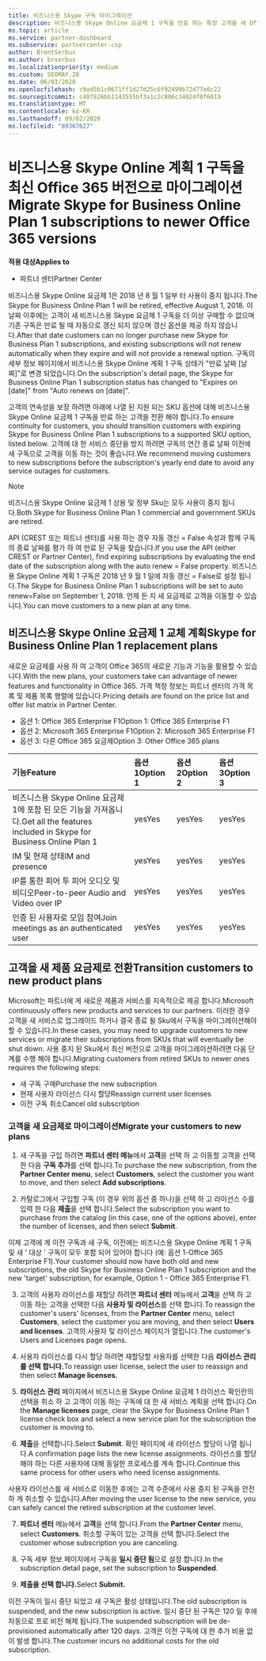 ```yaml
---
title: 비즈니스용 Skype 구독 마이그레이션
description: 비즈니스용 Skype Online 요금제 1 구독을 만료 하는 특정 고객을 새 Office 365 버전으로 마이그레이션하는 방법 및 시기에 대해 알아봅니다.
ms.topic: article
ms.service: partner-dashboard
ms.subservice: partnercenter-csp
author: BrentSerbus
ms.author: brserbus
ms.localizationpriority: medium
ms.custom: SEOMAY.20
ms.date: 06/03/2020
ms.openlocfilehash: c9ad5b1c0671ff1d27d25c6f92499b72d77e6c22
ms.sourcegitcommit: c40f826bb1143555bf3a1c2c806c34024f0f6019
ms.translationtype: MT
ms.contentlocale: ko-KR
ms.lasthandoff: 09/02/2020
ms.locfileid: "89367627"
---
```

# <a name="migrate-skype-for-business-online-plan-1-subscriptions-to-newer-office-365-versions"></a><span data-ttu-id="9cbfe-103">비즈니스용 Skype Online 계획 1 구독을 최신 Office 365 버전으로 마이그레이션</span><span class="sxs-lookup"><span data-stu-id="9cbfe-103">Migrate Skype for Business Online Plan 1 subscriptions to newer Office 365 versions</span></span>

<span data-ttu-id="9cbfe-104">**적용 대상**</span><span class="sxs-lookup"><span data-stu-id="9cbfe-104">**Applies to**</span></span>

- <span data-ttu-id="9cbfe-105">파트너 센터</span><span class="sxs-lookup"><span data-stu-id="9cbfe-105">Partner Center</span></span>

<span data-ttu-id="9cbfe-106">비즈니스용 Skype Online 요금제 1은 2018 년 8 월 1 일부 터 사용이 중지 됩니다.</span><span class="sxs-lookup"><span data-stu-id="9cbfe-106">The Skype for Business Online Plan 1 will be retired, effective August 1, 2018.</span></span> <span data-ttu-id="9cbfe-107">이 날짜 이후에는 고객이 새 비즈니스용 Skype 요금제 1 구독을 더 이상 구매할 수 없으며 기존 구독은 만료 될 때 자동으로 갱신 되지 않으며 갱신 옵션을 제공 하지 않습니다.</span><span class="sxs-lookup"><span data-stu-id="9cbfe-107">After that date customers can no longer purchase new Skype for Business Plan 1 subscriptions, and existing subscriptions will not renew automatically when they expire and will not provide a renewal option.</span></span> <span data-ttu-id="9cbfe-108">구독의 세부 정보 페이지에서 비즈니스용 Skype Online 계획 1 구독 상태가 "만료 날짜 [날짜]"로 변경 되었습니다.</span><span class="sxs-lookup"><span data-stu-id="9cbfe-108">On the subscription's detail page, the Skype for Business Online Plan 1 subscription status has changed to "Expires on [date]" from "Auto renews on [date]".</span></span>  

<span data-ttu-id="9cbfe-109">고객의 연속성을 보장 하려면 아래에 나열 된 지원 되는 SKU 옵션에 대해 비즈니스용 Skype Online 요금제 1 구독을 만료 하는 고객을 전환 해야 합니다.</span><span class="sxs-lookup"><span data-stu-id="9cbfe-109">To ensure continuity for customers, you should transition customers with expiring Skype for Business Online Plan 1 subscriptions to a supported SKU option, listed below.</span></span> <span data-ttu-id="9cbfe-110">고객에 대 한 서비스 중단을 방지 하려면 구독의 연간 종료 날짜 이전에 새 구독으로 고객을 이동 하는 것이 좋습니다.</span><span class="sxs-lookup"><span data-stu-id="9cbfe-110">We recommend moving customers to new subscriptions before the subscription's yearly end date to avoid any service outages for customers.</span></span> 

>[!NOTE]
><span data-ttu-id="9cbfe-111">비즈니스용 Skype Online 요금제 1 상용 및 정부 Sku는 모두 사용이 중지 됩니다.</span><span class="sxs-lookup"><span data-stu-id="9cbfe-111">Both Skype for Business Online Plan 1 commercial and government SKUs are retired.</span></span>

<span data-ttu-id="9cbfe-112">API (CREST 또는 파트너 센터)를 사용 하는 경우 자동 갱신 = False 속성과 함께 구독의 종료 날짜를 평가 하 여 만료 된 구독을 찾습니다.</span><span class="sxs-lookup"><span data-stu-id="9cbfe-112">If you use the API (either CREST or Partner Center), find expiring subscriptions by evaluating the end date of the subscription along with the auto renew = False property.</span></span> <span data-ttu-id="9cbfe-113">비즈니스용 Skype Online 계획 1 구독은 2018 년 9 월 1 일에 자동 갱신 = False로 설정 됩니다.</span><span class="sxs-lookup"><span data-stu-id="9cbfe-113">The Skype for Business Online Plan 1 subscriptions will be set to auto renew=False on September 1, 2018.</span></span> <span data-ttu-id="9cbfe-114">언제 든 지 새 요금제로 고객을 이동할 수 있습니다.</span><span class="sxs-lookup"><span data-stu-id="9cbfe-114">You can move customers to a new plan at any time.</span></span> 

## <a name="skype-for-business-online-plan-1-replacement-plans"></a><span data-ttu-id="9cbfe-115">비즈니스용 Skype Online 요금제 1 교체 계획</span><span class="sxs-lookup"><span data-stu-id="9cbfe-115">Skype for Business Online Plan 1 replacement plans</span></span>

<span data-ttu-id="9cbfe-116">새로운 요금제를 사용 하 여 고객이 Office 365의 새로운 기능과 기능을 활용할 수 있습니다.</span><span class="sxs-lookup"><span data-stu-id="9cbfe-116">With the new plans, your customers take can advantage of newer features and functionality in Office 365.</span></span> <span data-ttu-id="9cbfe-117">가격 책정 정보는 파트너 센터의 가격 목록 및 제품 목록 행렬에 있습니다.</span><span class="sxs-lookup"><span data-stu-id="9cbfe-117">Pricing details are found on the price list and offer list matrix in Partner Center.</span></span> 

- <span data-ttu-id="9cbfe-118">옵션 1: Office 365 Enterprise F1</span><span class="sxs-lookup"><span data-stu-id="9cbfe-118">Option 1: Office 365 Enterprise F1</span></span>
- <span data-ttu-id="9cbfe-119">옵션 2: Microsoft 365 Enterprise F1</span><span class="sxs-lookup"><span data-stu-id="9cbfe-119">Option 2: Microsoft 365 Enterprise F1</span></span>
- <span data-ttu-id="9cbfe-120">옵션 3: 다른 Office 365 요금제</span><span class="sxs-lookup"><span data-stu-id="9cbfe-120">Option 3: Other Office 365 plans</span></span>

|<span data-ttu-id="9cbfe-121">**기능**</span><span class="sxs-lookup"><span data-stu-id="9cbfe-121">**Feature**</span></span>    |<span data-ttu-id="9cbfe-122">**옵션 1**</span><span class="sxs-lookup"><span data-stu-id="9cbfe-122">**Option 1**</span></span>   |<span data-ttu-id="9cbfe-123">**옵션 2**</span><span class="sxs-lookup"><span data-stu-id="9cbfe-123">**Option 2**</span></span>   |<span data-ttu-id="9cbfe-124">**옵션 3**</span><span class="sxs-lookup"><span data-stu-id="9cbfe-124">**Option 3**</span></span>   |
|:-----------------|:-----------------|:-------------|:------------|
|<span data-ttu-id="9cbfe-125">비즈니스용 Skype Online 요금제 1에 포함 된 모든 기능을 가져옵니다.</span><span class="sxs-lookup"><span data-stu-id="9cbfe-125">Get all the features included in Skype for Business Online Plan 1</span></span>|<span data-ttu-id="9cbfe-126">yes</span><span class="sxs-lookup"><span data-stu-id="9cbfe-126">Yes</span></span>   |<span data-ttu-id="9cbfe-127">yes</span><span class="sxs-lookup"><span data-stu-id="9cbfe-127">Yes</span></span>   |<span data-ttu-id="9cbfe-128">yes</span><span class="sxs-lookup"><span data-stu-id="9cbfe-128">Yes</span></span>   |
|<span data-ttu-id="9cbfe-129">IM 및 현재 상태</span><span class="sxs-lookup"><span data-stu-id="9cbfe-129">IM and presence</span></span> |<span data-ttu-id="9cbfe-130">yes</span><span class="sxs-lookup"><span data-stu-id="9cbfe-130">Yes</span></span>   |<span data-ttu-id="9cbfe-131">yes</span><span class="sxs-lookup"><span data-stu-id="9cbfe-131">Yes</span></span>   |<span data-ttu-id="9cbfe-132">yes</span><span class="sxs-lookup"><span data-stu-id="9cbfe-132">Yes</span></span>   |
|<span data-ttu-id="9cbfe-133">IP를 통한 피어 투 피어 오디오 및 비디오</span><span class="sxs-lookup"><span data-stu-id="9cbfe-133">Peer-to-peer Audio and Video over IP</span></span>|<span data-ttu-id="9cbfe-134">yes</span><span class="sxs-lookup"><span data-stu-id="9cbfe-134">Yes</span></span>   |<span data-ttu-id="9cbfe-135">yes</span><span class="sxs-lookup"><span data-stu-id="9cbfe-135">Yes</span></span>   |<span data-ttu-id="9cbfe-136">yes</span><span class="sxs-lookup"><span data-stu-id="9cbfe-136">Yes</span></span>   
|<span data-ttu-id="9cbfe-137">인증 된 사용자로 모임 참여</span><span class="sxs-lookup"><span data-stu-id="9cbfe-137">Join meetings as an authenticated user</span></span>| <span data-ttu-id="9cbfe-138">yes</span><span class="sxs-lookup"><span data-stu-id="9cbfe-138">Yes</span></span>   |<span data-ttu-id="9cbfe-139">yes</span><span class="sxs-lookup"><span data-stu-id="9cbfe-139">Yes</span></span>   |<span data-ttu-id="9cbfe-140">yes</span><span class="sxs-lookup"><span data-stu-id="9cbfe-140">Yes</span></span>   |

## <a name="transition-customers-to-new-product-plans"></a><span data-ttu-id="9cbfe-141">고객을 새 제품 요금제로 전환</span><span class="sxs-lookup"><span data-stu-id="9cbfe-141">Transition customers to new product plans</span></span>

<span data-ttu-id="9cbfe-142">Microsoft는 파트너에 게 새로운 제품과 서비스를 지속적으로 제공 합니다.</span><span class="sxs-lookup"><span data-stu-id="9cbfe-142">Microsoft continuously offers new products and services to our partners.</span></span> <span data-ttu-id="9cbfe-143">이러한 경우 고객을 새 서비스로 업그레이드 하거나 결국 종료 될 Sku에서 구독을 마이그레이션해야 할 수 있습니다.</span><span class="sxs-lookup"><span data-stu-id="9cbfe-143">In these cases, you may need to upgrade customers to new services or migrate their subscriptions from SKUs that will eventually be shut down.</span></span> <span data-ttu-id="9cbfe-144">사용 중지 된 Sku에서 최신 버전으로 고객을 마이그레이션하려면 다음 단계를 수행 해야 합니다.</span><span class="sxs-lookup"><span data-stu-id="9cbfe-144">Migrating customers from retired SKUs to newer ones requires the following steps:</span></span>

- <span data-ttu-id="9cbfe-145">새 구독 구매</span><span class="sxs-lookup"><span data-stu-id="9cbfe-145">Purchase the new subscription</span></span>
- <span data-ttu-id="9cbfe-146">현재 사용자 라이선스 다시 할당</span><span class="sxs-lookup"><span data-stu-id="9cbfe-146">Reassign current user licenses</span></span>
- <span data-ttu-id="9cbfe-147">이전 구독 취소</span><span class="sxs-lookup"><span data-stu-id="9cbfe-147">Cancel old subscription</span></span>

### <a name="migrate-your-customers-to-new-plans"></a><span data-ttu-id="9cbfe-148">고객을 새 요금제로 마이그레이션</span><span class="sxs-lookup"><span data-stu-id="9cbfe-148">Migrate your customers to new plans</span></span>

1. <span data-ttu-id="9cbfe-149">새 구독을 구입 하려면 **파트너 센터 메뉴**에서 **고객**을 선택 하 고 이동할 고객을 선택한 다음 **구독 추가**를 선택 합니다.</span><span class="sxs-lookup"><span data-stu-id="9cbfe-149">To purchase the new subscription, from the **Partner Center menu**, select **Customers**, select the customer you want to move, and then select **Add subscriptions**.</span></span>

2. <span data-ttu-id="9cbfe-150">카탈로그에서 구입할 구독 (이 경우 위의 옵션 중 하나)을 선택 하 고 라이선스 수를 입력 한 다음 **제출**을 선택 합니다.</span><span class="sxs-lookup"><span data-stu-id="9cbfe-150">Select the subscription you want to purchase from the catalog (in this case, one of the options above), enter the number of licenses, and then select **Submit**.</span></span> 

<span data-ttu-id="9cbfe-151">이제 고객에 게 이전 구독과 새 구독, 이전에는 비즈니스용 Skype Online 계획 1 구독 및 새 ' 대상 ' 구독이 모두 포함 되어 있어야 합니다 (예: 옵션 1-Office 365 Enterprise F1).</span><span class="sxs-lookup"><span data-stu-id="9cbfe-151">Your customer should now have both old and new subscriptions, the old Skype for Business Online Plan 1  subscription and the new 'target' subscription, for example, Option 1 - Office 365 Enterprise F1.</span></span>

3. <span data-ttu-id="9cbfe-152">고객의 사용자 라이선스를 재할당 하려면 **파트너 센터** 메뉴에서 **고객**을 선택 하 고 이동 하는 고객을 선택한 다음 **사용자 및 라이선스**를 선택 합니다.</span><span class="sxs-lookup"><span data-stu-id="9cbfe-152">To reassign the customer's users' licenses, from the **Partner Center** menu, select **Customers**, select the customer you are moving, and then select **Users and licenses**.</span></span> <span data-ttu-id="9cbfe-153">고객의 사용자 및 라이선스 페이지가 열립니다.</span><span class="sxs-lookup"><span data-stu-id="9cbfe-153">The customer's Users and Licenses page opens.</span></span>

4. <span data-ttu-id="9cbfe-154">사용자 라이선스를 다시 할당 하려면 재할당할 사용자를 선택한 다음 **라이선스 관리를 선택 합니다.**</span><span class="sxs-lookup"><span data-stu-id="9cbfe-154">To reassign user license, select the user to reassign and then select **Manage licenses.**</span></span>

5. <span data-ttu-id="9cbfe-155">**라이선스 관리** 페이지에서 비즈니스용 Skype Online 요금제 1 라이선스 확인란의 선택을 취소 하 고 고객이 이동 하는 구독에 대 한 새 서비스 계획을 선택 합니다.</span><span class="sxs-lookup"><span data-stu-id="9cbfe-155">On the **Manage licenses** page, clear the Skype for Business Online Plan 1 license check box and select a new service plan for the subscription the customer is moving to.</span></span>

6. <span data-ttu-id="9cbfe-156">**제출**을 선택합니다.</span><span class="sxs-lookup"><span data-stu-id="9cbfe-156">Select **Submit**.</span></span> <span data-ttu-id="9cbfe-157">확인 페이지에 새 라이선스 할당이 나열 됩니다.</span><span class="sxs-lookup"><span data-stu-id="9cbfe-157">A confirmation page lists the new license assignments.</span></span> <span data-ttu-id="9cbfe-158">라이선스를 할당 해야 하는 다른 사용자에 대해 동일한 프로세스를 계속 합니다.</span><span class="sxs-lookup"><span data-stu-id="9cbfe-158">Continue this same process for other users who need license assignments.</span></span>

<span data-ttu-id="9cbfe-159">사용자 라이선스를 새 서비스로 이동한 후에는 고객 수준에서 사용 중지 된 구독을 안전 하 게 취소할 수 있습니다.</span><span class="sxs-lookup"><span data-stu-id="9cbfe-159">After moving the user license to the new service, you can safely cancel the retired subscription at the customer level.</span></span>

7. <span data-ttu-id="9cbfe-160">**파트너 센터** 메뉴에서 **고객**을 선택 합니다.</span><span class="sxs-lookup"><span data-stu-id="9cbfe-160">From the **Partner Center** menu, select **Customers**.</span></span> <span data-ttu-id="9cbfe-161">취소할 구독이 있는 고객을 선택 합니다.</span><span class="sxs-lookup"><span data-stu-id="9cbfe-161">Select the customer whose subscription you are canceling.</span></span>

8. <span data-ttu-id="9cbfe-162">구독 세부 정보 페이지에서 구독을 **일시 중단 됨**으로 설정 합니다.</span><span class="sxs-lookup"><span data-stu-id="9cbfe-162">In the subscription detail page, set the subscription to **Suspended**.</span></span>

9. <span data-ttu-id="9cbfe-163">**제출을 선택 합니다.**</span><span class="sxs-lookup"><span data-stu-id="9cbfe-163">Select **Submit.**</span></span>

<span data-ttu-id="9cbfe-164">이전 구독이 일시 중단 되었고 새 구독은 활성 상태입니다.</span><span class="sxs-lookup"><span data-stu-id="9cbfe-164">The old subscription is suspended, and the new subscription is active.</span></span> <span data-ttu-id="9cbfe-165">일시 중단 된 구독은 120 일 후에 자동으로 프로 비전 해제 됩니다.</span><span class="sxs-lookup"><span data-stu-id="9cbfe-165">The suspended subscription will be de-provisioned automatically after 120 days.</span></span> <span data-ttu-id="9cbfe-166">고객은 이전 구독에 대 한 추가 비용 없이 발생 합니다.</span><span class="sxs-lookup"><span data-stu-id="9cbfe-166">The customer incurs no additional costs for the old subscription.</span></span>

